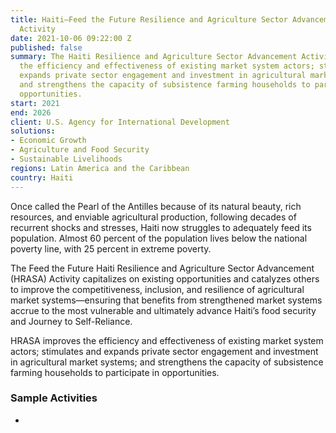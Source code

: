 ```yaml
---
title: Haiti—Feed the Future Resilience and Agriculture Sector Advancement (HRASA)
  Activity
date: 2021-10-06 09:22:00 Z
published: false
summary: The Haiti Resilience and Agriculture Sector Advancement Activity improves
  the efficiency and effectiveness of existing market system actors; stimulates and
  expands private sector engagement and investment in agricultural market systems;
  and strengthens the capacity of subsistence farming households to participate in
  opportunities.
start: 2021
end: 2026
client: U.S. Agency for International Development
solutions:
- Economic Growth
- Agriculture and Food Security
- Sustainable Livelihoods
regions: Latin America and the Caribbean
country: Haiti
---
```


Once called the Pearl of the Antilles because of its natural beauty, rich resources, and enviable agricultural production, following decades of recurrent shocks and stresses, Haiti now struggles to adequately feed its population. Almost 60 percent of the population lives below the national poverty line, with 25 percent in extreme poverty. 

The Feed the Future Haiti Resilience and Agriculture Sector Advancement (HRASA) Activity capitalizes on existing opportunities and catalyzes others to improve the competitiveness, inclusion, and resilience of agricultural market systems—ensuring that benefits from strengthened market systems accrue to the most vulnerable and ultimately advance Haiti’s food security and Journey to Self-Reliance.  
 
HRASA improves the efficiency and effectiveness of existing market system actors; stimulates and expands private sector engagement and investment in agricultural market systems; and strengthens the capacity of subsistence farming households to participate in opportunities.

### Sample Activities

* 